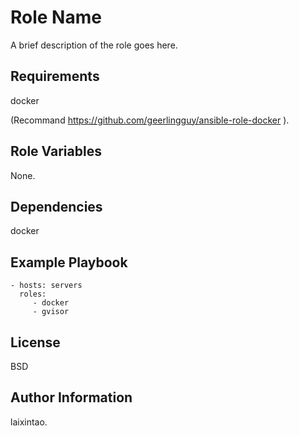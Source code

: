 Role Name
=========

A brief description of the role goes here.

Requirements
------------

docker

(Recommand https://github.com/geerlingguy/ansible-role-docker ).

Role Variables
--------------

None.

Dependencies
------------

docker

Example Playbook
----------------

```
- hosts: servers
  roles:
     - docker
     - gvisor
```

License
-------

BSD

Author Information
------------------

laixintao.
